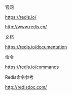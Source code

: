 官网

https://redis.io/

http://www.redis.cn/







文档

https://redis.io/documentation

命令

https://redis.io/commands

Redis命令参考

http://redisdoc.com/